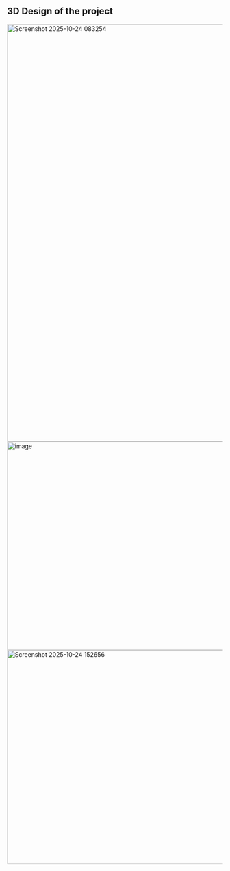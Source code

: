 ## 3D Design of the project
<img width="1920" height="973" alt="Screenshot 2025-10-24 083254" src="https://github.com/user-attachments/assets/dcce3521-e416-47ed-9f14-f1b5868c9fba" />
<img width="846" height="486" alt="image" src="https://github.com/user-attachments/assets/6c4764b1-ff73-4b1a-afa9-9cc489fa052b" />
<img width="977" height="499" alt="Screenshot 2025-10-24 152656" src="https://github.com/user-attachments/assets/c67a50a0-8614-4a5a-aaf5-70b0b66e658a" />

